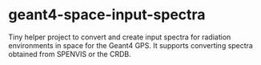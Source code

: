 # geant4-space-input-spectra

Tiny helper project to convert and create input spectra for radiation environments in space for the Geant4 GPS.
It supports converting spectra obtained from SPENVIS or the CRDB.
